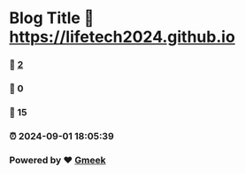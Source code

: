 # Blog Title :link: https://lifetech2024.github.io 
### :page_facing_up: [2](https://lifetech2024.github.io/tag.html) 
### :speech_balloon: 0 
### :hibiscus: 15 
### :alarm_clock: 2024-09-01 18:05:39 
### Powered by :heart: [Gmeek](https://github.com/Meekdai/Gmeek)
